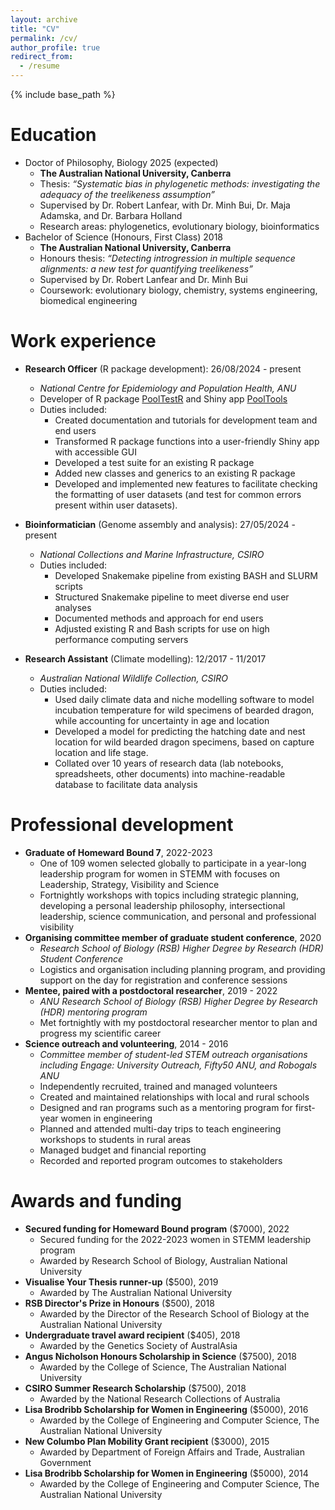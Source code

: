 ```yaml
---
layout: archive
title: "CV"
permalink: /cv/
author_profile: true
redirect_from:
  - /resume
---
```


{% include base_path %}

Education
======
  * Doctor of Philosophy, Biology 2025 (expected)
      * __The Australian National University, Canberra__
      * Thesis: _“Systematic bias in phylogenetic methods: investigating the 
      adequacy of the treelikeness assumption”_
      * Supervised by Dr. Robert Lanfear, with Dr. Minh Bui, Dr. Maja Adamska, 
      and Dr. Barbara Holland
      * Research areas: phylogenetics, evolutionary biology, bioinformatics
  * Bachelor of Science (Honours, First Class) 2018
      * __The Australian National University, Canberra__
      * Honours thesis: _“Detecting introgression in multiple sequence 
      alignments: a new test for quantifying treelikeness”_
      * Supervised by Dr. Robert Lanfear and Dr. Minh Bui
      * Coursework: evolutionary biology, chemistry, systems engineering, 
      biomedical engineering

Work experience
======
* __Research Officer__ (R package development): 26/08/2024 - present
  * _National Centre for Epidemiology and Population Health, ANU_
  * Developer of R package [PoolTestR](https://github.com/AngusMcLure/PoolTestR)
  and Shiny app [PoolTools](https://github.com/AngusMcLure/PoolTools)
  * Duties included: 
      * Created documentation and tutorials for development team and end users
      * Transformed R package functions into a user-friendly Shiny app with 
      accessible GUI
      * Developed a test suite for an existing R package
      * Added new classes and generics to an existing R package
      * Developed and implemented new features to facilitate checking the
      formatting of user datasets (and test for common errors present within
      user datasets).

* __Bioinformatician__ (Genome assembly and analysis): 27/05/2024 - present
  * _National Collections and Marine Infrastructure, CSIRO_
  * Duties included: 
      * Developed Snakemake pipeline from existing BASH and SLURM scripts
      * Structured Snakemake pipeline to meet diverse end user analyses
      * Documented methods and approach for end users
      * Adjusted existing R and Bash scripts for use on high performance 
      computing servers

* __Research Assistant__ (Climate modelling): 12/2017 - 11/2017 
  * _Australian National Wildlife Collection, CSIRO_
  * Duties included: 
      * Used daily climate data and niche modelling software to model 
      incubation temperature for wild specimens of bearded dragon, while 
      accounting for uncertainty in age and location
      * Developed a model for predicting the hatching date and nest location 
      for wild bearded dragon specimens, based on capture location and life 
      stage.
      * Collated over 10 years of research data (lab notebooks, spreadsheets,
      other documents) into machine-readable database to facilitate data 
      analysis
  
Professional development
======
* __Graduate of Homeward Bound 7__, 2022-2023
    * One of 109 women selected globally to participate in a year-long leadership program for women in STEMM with focuses on Leadership, Strategy, Visibility and Science
    * Fortnightly workshops with topics including strategic planning, developing a personal leadership philosophy, intersectional leadership, science communication, and personal and professional visibility
* __Organising committee member of graduate student conference__, 2020
    * _Research School of Biology (RSB) Higher Degree by Research (HDR) Student Conference_
    * Logistics and organisation including planning program, and providing support on the day for registration and conference sessions
* __Mentee, paired with a postdoctoral researcher__, 2019 - 2022
    * _ANU Research School of Biology (RSB) Higher Degree by Research (HDR) mentoring program_
    * Met fortnightly with my postdoctoral researcher mentor to plan and progress my scientific career
* __Science outreach and volunteering__, 2014 - 2016
    * _Committee member of student-led STEM outreach organisations including Engage: University Outreach, Fifty50 ANU, and Robogals ANU_
    * Independently recruited, trained and managed volunteers
    * Created and maintained relationships with local and rural schools
    * Designed and ran programs such as a mentoring program for first-year women in engineering
    * Planned and attended multi-day trips to teach engineering workshops to students in rural areas
    * Managed budget and financial reporting
    * Recorded and reported program outcomes to stakeholders

Awards and funding
======
* __Secured funding for Homeward Bound program__ ($7000), 2022
    * Secured funding for the 2022-2023 women in STEMM leadership program
    * Awarded by Research School of Biology, Australian National University
* __Visualise Your Thesis runner-up__ ($500), 2019
    * Awarded by The Australian National University
* __RSB Director's Prize in Honours__ ($500), 2018
    * Awarded by the Director of the Research School of Biology at the Australian National University
* __Undergraduate travel award recipient__ ($405), 2018
    * Awarded by the Genetics Society of AustralAsia
* __Angus Nicholson Honours Scholarship in Science__ ($7500), 2018
    * Awarded by the College of Science, The Australian National University
* __CSIRO Summer Research Scholarship__ ($7500), 2018
    * Awarded by the National Research Collections of Australia
* __Lisa Brodribb Scholarship for Women in Engineering__ ($5000), 2016
    * Awarded by the College of Engineering and Computer Science, The Australian National University
* __New Columbo Plan Mobility Grant recipient__ ($3000), 2015
    * Awarded by Department of Foreign Affairs and Trade, Australian Government 
* __Lisa Brodribb Scholarship for Women in Engineering__ ($5000), 2014
    * Awarded by the College of Engineering and Computer Science, The Australian National University

